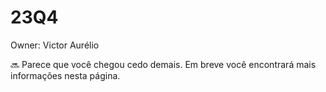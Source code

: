 # 23Q4

Owner: Victor Aurélio

<aside>
🔜 Parece que você chegou cedo demais. Em breve você encontrará mais informações nesta página.

</aside>